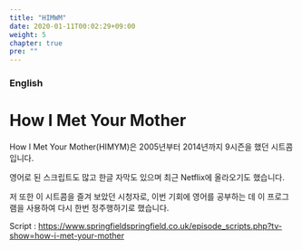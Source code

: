 ```yaml
---
title: "HIMWM"
date: 2020-01-11T00:02:29+09:00
weight: 5
chapter: true
pre: ""
---
```


### English

# How I Met Your Mother

How I Met Your Mother(HIMYM)은 2005년부터 2014년까지 9시즌을 했던 시트콤입니다.

영어로 된 스크립트도 많고 한글 자막도 있으며 최근 Netflix에 올라오기도 했습니다.

저 또한 이 시트콤을 즐겨 보았던 시청자로, 이번 기회에 영어를 공부하는 데 이 프로그램을 사용하여
다시 한번 정주행하기로 했습니다.

Script : https://www.springfieldspringfield.co.uk/episode_scripts.php?tv-show=how-i-met-your-mother